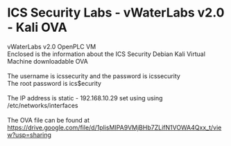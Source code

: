 # ICS Security Labs - vWaterLabs v2.0 - Kali OVA
vWaterLabs v2.0 OpenPLC VM<br>
Enclosed is the information about the ICS Security Debian Kali Virtual Machine downloadable OVA<br>
<br>
The username is icssecurity and the password is icssecurity<br>
The root password is ics$ecurity<br>
<br>
The IP address is static - 192.168.10.29 set using using /etc/networks/interfaces<br>
<br>
The OVA file can be found at https://drive.google.com/file/d/1plisMIPA9VMjBHb7ZLifN1VOWA4Qxx_t/view?usp=sharing<br>
<br>
